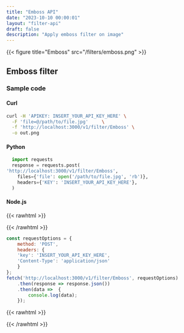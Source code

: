 ```yaml
---
title: "Emboss API"
date: "2023-10-10 00:00:01"
layout: "filter-api"
draft: false
description: "Apply emboss filter on image"
---
```



{{< figure title="Emboss" src="/filters/emboss.png"  >}}

## Emboss filter


### Sample code

#### Curl

```bash
curl -H 'APIKEY: INSERT_YOUR_API_KEY_HERE' \
  -F 'file=@/path/to/file.jpg'     \
  -f 'http://localhost:3000/v1/filter/Emboss' \
  -o out.png

```

#### Python

```python
  import requests
  response = requests.post(
'http://localhost:3000/v1/filter/Emboss',
    files={'file': open('/path/to/file.jpg', 'rb')},
    headers={'KEY': 'INSERT_YOUR_API_KEY_HERE'},
  )
```

#### Node.js

{{< rawhtml >}}
 <div class='editable' onClick="this.contentEditable='true';">
{{< /rawhtml >}}

```node.js
const requestOptions = {
    method: 'POST',
    headers: {
    'key': 'INSERT_YOUR_API_KEY_HERE',
    'Content-Type': 'application/json'
    }
};
fetch('http://localhost:3000/v1/filter/Emboss', requestOptions)
    .then(response => response.json())
    .then(data =>  {
		console.log(data);
    }); 
```

{{< rawhtml >}}
 </div>
{{< /rawhtml >}}



